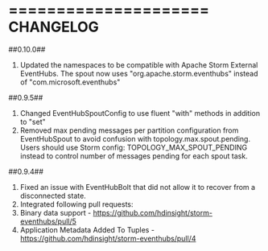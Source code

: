 =====================
CHANGELOG
=====================

##0.10.0##
1. Updated the namespaces to be compatible with Apache Storm External EventHubs. The spout now uses "org.apache.storm.eventhubs" instead of "com.microsoft.eventhubs"

##0.9.5##
1. Changed EventHubSpoutConfig to use fluent "with" methods in addition to "set"
2. Removed max pending messages per partition configuration from EventHubSpout to avoid confusion with topology.max.spout.pending. Users should use Storm config: TOPOLOGY_MAX_SPOUT_PENDING instead to control number of messages pending for each spout task.

##0.9.4##
1. Fixed an issue with EventHubBolt that did not allow it to recover from a disconnected state.
2. Integrated following pull requests:
  1. Binary data support - https://github.com/hdinsight/storm-eventhubs/pull/5
  2. Application Metadata Added To Tuples - https://github.com/hdinsight/storm-eventhubs/pull/4
